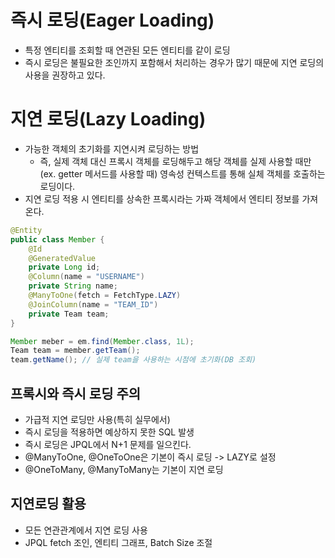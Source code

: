 # 즉시 로딩(Eager Loading)
* 특정 엔티티를 조회할 때 연관된 모든 엔티티를 같이 로딩
* 즉시 로딩은 불필요한 조인까지 포함해서 처리하는 경우가 많기 때문에 지연 로딩의 사용을 권장하고 있다.
# 지연 로딩(Lazy Loading)
* 가능한 객체의 초기화를 지연시켜 로딩하는 방법
    * 즉, 실제 객체 대신 프록시 객체를 로딩해두고 해당 객체를 실제 사용할 때만(ex. getter 메서드를 사용할 때) 영속성 컨텍스트를 통해 실체 객체를 호출하는 로딩이다.
* 지연 로딩 적용 시 엔티티를 상속한 프록시라는 가짜 객체에서 엔티티 정보를 가져온다.
```java
@Entity
public class Member {
    @Id
    @GeneratedValue
    private Long id;
    @Column(name = "USERNAME")
    private String name;
    @ManyToOne(fetch = FetchType.LAZY)
    @JoinColumn(name = "TEAM_ID")
    private Team team;
}
```
```java
Member meber = em.find(Member.class, 1L);
Team team = member.getTeam();
team.getName(); // 실제 team을 사용하는 시점에 초기화(DB 조회)
```

## 프록시와 즉시 로딩 주의
* 가급적 지연 로딩만 사용(특히 실무에서)
* 즉시 로딩을 적용하면 예상하지 못한 SQL 발생
* 즉시 로딩은 JPQL에서 N+1 문제를 일으킨다.
* @ManyToOne, @OneToOne은 기본이 즉시 로딩 -> LAZY로 설정
* @OneToMany, @ManyToMany는 기본이 지연 로딩

## 지연로딩 활용
* 모든 연관관계에서 지연 로딩 사용
* JPQL fetch 조인, 엔티티 그래프, Batch Size 조절
